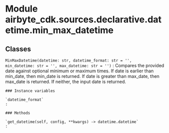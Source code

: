Module airbyte_cdk.sources.declarative.datetime.min_max_datetime
================================================================

Classes
-------

`MinMaxDatetime(datetime: str, datetime_format: str = '', min_datetime: str = '', max_datetime: str = '')`
:   Compares the provided date against optional minimum or maximum times. If date is earlier than
    min_date, then min_date is returned. If date is greater than max_date, then max_date is returned.
    If neither, the input date is returned.

    ### Instance variables

    `datetime_format`
    :

    ### Methods

    `get_datetime(self, config, **kwargs) ‑> datetime.datetime`
    :
